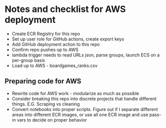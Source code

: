 # Notes and checklist for AWS deployment

- Create ECR Registry for this repo
- Set up user role for GitHub actions, create export keys
- Add GitHub deployment action to this repo
- Confirm repo pushes up to AWS
- lambda trigger needs to read URLs json, parse groups, launch ECS on a per-group basis
- Load up to AWS - boardgames_ranks.csv

## Preparing code for AWS

- Rewrite code for AWS work - modularize as much as possible
- Consider breaking this repo into discrete projects that handle different things. E.G. Scraping vs cleaning
- Convert notebooks into proper scripts. Figure out if I separate different areas into different ECR images, or use all one ECR image and use pass-in vars to decide on proper behavior
